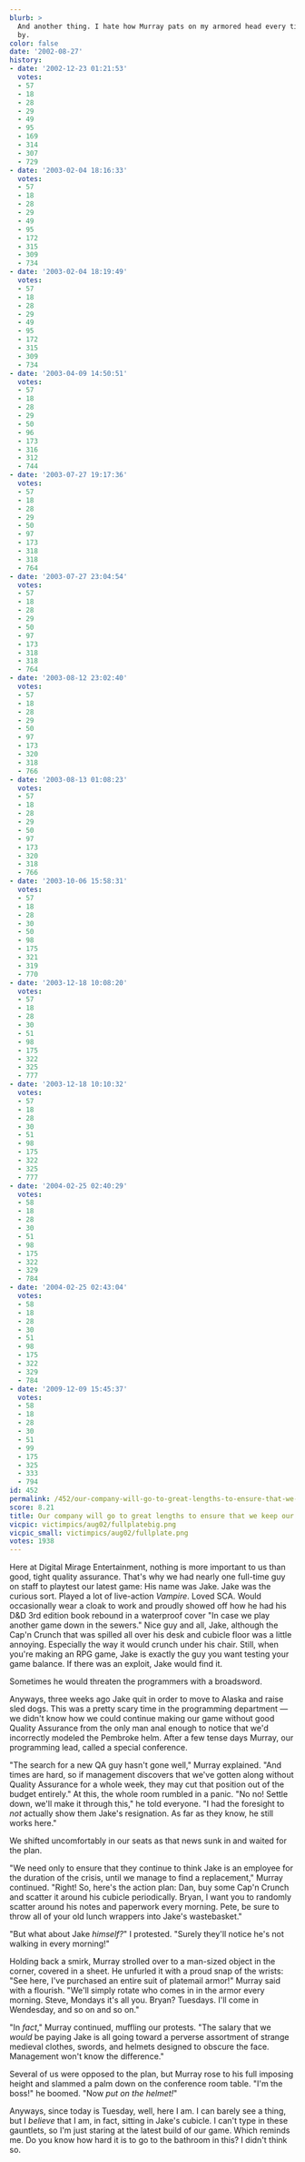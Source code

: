 ```yaml
---
blurb: >
  And another thing. I hate how Murray pats on my armored head every time he walks
  by.
color: false
date: '2002-08-27'
history:
- date: '2002-12-23 01:21:53'
  votes:
  - 57
  - 18
  - 28
  - 29
  - 49
  - 95
  - 169
  - 314
  - 307
  - 729
- date: '2003-02-04 18:16:33'
  votes:
  - 57
  - 18
  - 28
  - 29
  - 49
  - 95
  - 172
  - 315
  - 309
  - 734
- date: '2003-02-04 18:19:49'
  votes:
  - 57
  - 18
  - 28
  - 29
  - 49
  - 95
  - 172
  - 315
  - 309
  - 734
- date: '2003-04-09 14:50:51'
  votes:
  - 57
  - 18
  - 28
  - 29
  - 50
  - 96
  - 173
  - 316
  - 312
  - 744
- date: '2003-07-27 19:17:36'
  votes:
  - 57
  - 18
  - 28
  - 29
  - 50
  - 97
  - 173
  - 318
  - 318
  - 764
- date: '2003-07-27 23:04:54'
  votes:
  - 57
  - 18
  - 28
  - 29
  - 50
  - 97
  - 173
  - 318
  - 318
  - 764
- date: '2003-08-12 23:02:40'
  votes:
  - 57
  - 18
  - 28
  - 29
  - 50
  - 97
  - 173
  - 320
  - 318
  - 766
- date: '2003-08-13 01:08:23'
  votes:
  - 57
  - 18
  - 28
  - 29
  - 50
  - 97
  - 173
  - 320
  - 318
  - 766
- date: '2003-10-06 15:58:31'
  votes:
  - 57
  - 18
  - 28
  - 30
  - 50
  - 98
  - 175
  - 321
  - 319
  - 770
- date: '2003-12-18 10:08:20'
  votes:
  - 57
  - 18
  - 28
  - 30
  - 51
  - 98
  - 175
  - 322
  - 325
  - 777
- date: '2003-12-18 10:10:32'
  votes:
  - 57
  - 18
  - 28
  - 30
  - 51
  - 98
  - 175
  - 322
  - 325
  - 777
- date: '2004-02-25 02:40:29'
  votes:
  - 58
  - 18
  - 28
  - 30
  - 51
  - 98
  - 175
  - 322
  - 329
  - 784
- date: '2004-02-25 02:43:04'
  votes:
  - 58
  - 18
  - 28
  - 30
  - 51
  - 98
  - 175
  - 322
  - 329
  - 784
- date: '2009-12-09 15:45:37'
  votes:
  - 58
  - 18
  - 28
  - 30
  - 51
  - 99
  - 175
  - 325
  - 333
  - 794
id: 452
permalink: /452/our-company-will-go-to-great-lengths-to-ensure-that-we-keep-our-qa-department/
score: 8.21
title: Our company will go to great lengths to ensure that we keep our QA department
vicpic: victimpics/aug02/fullplatebig.png
vicpic_small: victimpics/aug02/fullplate.png
votes: 1938
---
```


Here at Digital Mirage Entertainment, nothing is more important to us
than good, tight quality assurance. That's why we had nearly one
full-time guy on staff to playtest our latest game: His name was Jake.
Jake was the curious sort. Played a lot of live-action *Vampire*. Loved
SCA. Would occasionally wear a cloak to work and proudly showed off how
he had his D&D 3rd edition book rebound in a waterproof cover "In case
we play another game down in the sewers." Nice guy and all, Jake,
although the Cap'n Crunch that was spilled all over his desk and cubicle
floor was a little annoying. Especially the way it would crunch under
his chair. Still, when you're making an RPG game, Jake is exactly the
guy you want testing your game balance. If there was an exploit, Jake
would find it.

Sometimes he would threaten the programmers with a broadsword.

Anyways, three weeks ago Jake quit in order to move to Alaska and raise
sled dogs. This was a pretty scary time in the programming department —
we didn't know how we could continue making our game without good
Quality Assurance from the only man anal enough to notice that we'd
incorrectly modeled the Pembroke helm. After a few tense days Murray,
our programming lead, called a special conference.

"The search for a new QA guy hasn't gone well," Murray explained. "And
times are hard, so if management discovers that we've gotten along
without Quality Assurance for a whole week, they may cut that position
out of the budget entirely." At this, the whole room rumbled in a panic.
"No no! Settle down, we'll make it through this," he told everyone. "I
had the foresight to *not* actually show them Jake's resignation. As far
as they know, he still works here."

We shifted uncomfortably in our seats as that news sunk in and waited
for the plan.

"We need only to ensure that they continue to think Jake is an employee
for the duration of the crisis, until we manage to find a replacement,"
Murray continued. "Right! So, here's the action plan: Dan, buy some
Cap'n Crunch and scatter it around his cubicle periodically. Bryan, I
want you to randomly scatter around his notes and paperwork every
morning. Pete, be sure to throw all of your old lunch wrappers into
Jake's wastebasket."

"But what about Jake *himself?*" I protested. "Surely they'll notice
he's not walking in every morning!"

Holding back a smirk, Murray strolled over to a man-sized object in the
corner, covered in a sheet. He unfurled it with a proud snap of the
wrists: "See here, I've purchased an entire suit of platemail armor!"
Murray said with a flourish. "We'll simply rotate who comes in in the
armor every morning. Steve, Mondays it's all you. Bryan? Tuesdays. I'll
come in Wendesday, and so on and so on."

"In *fact*," Murray continued, muffling our protests. "The salary that
we *would* be paying Jake is all going toward a perverse assortment of
strange medieval clothes, swords, and helmets designed to obscure the
face. Management won't know the difference."

Several of us were opposed to the plan, but Murray rose to his full
imposing height and slammed a palm down on the conference room table.
"I'm the boss!" he boomed. "Now *put on the helmet!*"

Anyways, since today is Tuesday, well, here I am. I can barely see a
thing, but I *believe* that I am, in fact, sitting in Jake's cubicle. I
can't type in these gauntlets, so I'm just staring at the latest build
of our game. Which reminds me. Do you know how hard it is to go to the
bathroom in this? I didn't think so.